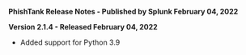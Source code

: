 **PhishTank Release Notes - Published by Splunk February 04, 2022**


**Version 2.1.4 - Released February 04, 2022**

* Added support for Python 3.9